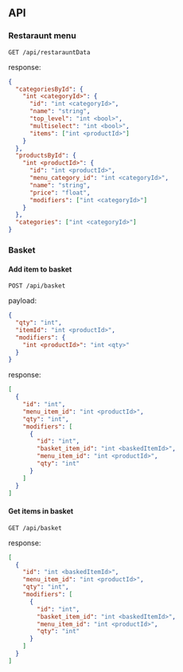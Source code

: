 ## API

### Restaraunt menu

`GET /api/restarauntData`

response:

```JSON
{
  "categoriesById": {
    "int <categoryId>": {
      "id": "int <categoryId>",
      "name": "string",
      "top_level": "int <bool>",
      "multiselect": "int <bool>",
      "items": ["int <productId>"]
    }
  },
  "productsById": {
    "int <productId>": {
      "id": "int <productId>",
      "menu_category_id": "int <categoryId>",
      "name": "string",
      "price": "float",
      "modifiers": ["int <categoryId>"]
    }
  },
  "categories": ["int <categoryId>"]
}
```

### Basket

#### Add item to basket

`POST /api/basket`

payload:

```json
{
  "qty": "int",
  "itemId": "int <productId>",
  "modifiers": {
    "int <productId>": "int <qty>"
  }
}
```

response:

```json
[
  {
    "id": "int",
    "menu_item_id": "int <productId>",
    "qty": "int",
    "modifiers": [
      {
        "id": "int",
        "basket_item_id": "int <baskedItemId>",
        "menu_item_id": "int <productId>",
        "qty": "int"
      }
    ]
  }
]
```

#### Get items in basket

`GET /api/basket`

response:

```json
[
  {
    "id": "int <baskedItemId>",
    "menu_item_id": "int <productId>",
    "qty": "int",
    "modifiers": [
      {
        "id": "int",
        "basket_item_id": "int <baskedItemId>",
        "menu_item_id": "int <productId>",
        "qty": "int"
      }
    ]
  }
]
```
